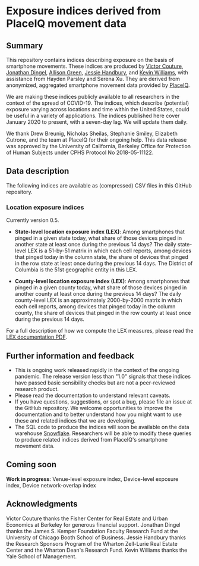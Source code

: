 # Exposure indices derived from PlaceIQ movement data

## Summary

This repository contains indices describing exposure on the basis of smartphone movements.
These indices are produced by
[Victor Couture](http://faculty.haas.berkeley.edu/couture/index.html), 
[Jonathan Dingel](https://github.com/jdingel/),
[Allison Green](https://github.com/awasgreen), 
[Jessie Handbury](http://www.jessiehandbury.com/),
and 
[Kevin Williams](http://www.kevinrwilliams.com/),
with assistance from
Hayden Parsley
and
Serena Xu. 
They are derived from anonymized, aggregated smartphone movement data provided by [PlaceIQ](https://www.placeiq.com/).

We are making these indices publicly available to all researchers in the context of the spread of COVID-19.
The indices, which describe (potential) exposure varying across locations and time within the United States, could be useful in a variety of applications.
The indices published here cover January 2020 to present, with a seven-day lag.
We will update them daily.

We thank Drew Breunig, Nicholas Sheilas, Stephanie Smiley, Elizabeth Cutrone, and the team at PlaceIQ for their ongoing help.
This data release was approved by the University of California, Berkeley Office for Protection of Human Subjects under CPHS Protocol No 2018-05-11122.

## Data description

The following indices are available as (compressed) CSV files in this GitHub repository.

### Location exposure indices

Currently version 0.5.

- **State-level location exposure index (LEX)**: 
Among smartphones that pinged in a given state today,
what share of those devices pinged in another state at least once during the previous 14 days?
The daily state-level LEX is a 51-by-51 matrix in which each cell reports,
among devices that pinged today in the column state,
the share of devices that pinged in the row state at least once during the previous 14 days.
The District of Columbia is the 51st geographic entity in this LEX.

- **County-level location exposure index (LEX)**: 
Among smartphones that pinged in a given county today,
what share of those devices pinged in another county at least once during the previous 14 days?
The daily county-level LEX is an approximately 2000-by-2000 matrix in which each cell reports,
among devices that pinged today in the column county,
the share of devices that pinged in the row county at least once during the previous 14 days.

For a full description of how we compute the LEX measures, please read the [LEX documentation PDF](documentation/LEX.pdf).

## Further information and feedback

- This is ongoing work released rapidly in the context of the ongoing pandemic. The release version less than "1.0" signals that these indices have passed basic sensibility checks but are not a peer-reviewed research product.
- Please read the documentation to understand relevant caveats.
- If you have questions, suggestions, or spot a bug, please file an issue at the GitHub repository. We welcome opportunities to improve the documentation and to better understand how you might want to use these and related indices that we are developing.
- The SQL code to produce the indices will soon be available on the data warehouse [Snowflake](https://www.snowflake.com/). Researchers will be able to modify these queries to produce related indices derived from PlaceIQ's smartphone movement data.

## Coming soon

**Work in progress**:
Venue-level exposure index, Device-level exposure index, Device network-overlap index


## Acknowledgments

Victor Couture thanks the Fisher Center for Real Estate and Urban Economics at Berkeley for generous financial support.
Jonathan Dingel thanks the James S. Kemper Foundation Faculty Research Fund at the University of Chicago Booth School of Business.
Jessie Handbury thanks the Research Sponsors Program of the Wharton Zell-Lurie Real Estate Center and the Wharton Dean's Research Fund.
Kevin Williams thanks the Yale School of Management.